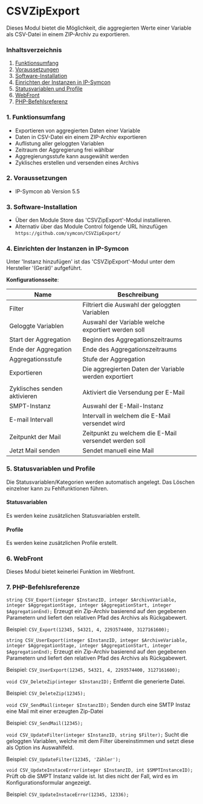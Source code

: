 # CSVZipExport
Dieses Modul bietet die Möglichkeit, die aggregierten Werte einer Variable als CSV-Datei in einem ZIP-Archiv zu exportieren. 

### Inhaltsverzeichnis

1. [Funktionsumfang](#1-funktionsumfang)
2. [Voraussetzungen](#2-voraussetzungen)
3. [Software-Installation](#3-software-installation)
4. [Einrichten der Instanzen in IP-Symcon](#4-einrichten-der-instanzen-in-ip-symcon)
5. [Statusvariablen und Profile](#5-statusvariablen-und-profile)
6. [WebFront](#6-webfront)
7. [PHP-Befehlsreferenz](#7-php-befehlsreferenz)

### 1. Funktionsumfang

* Exportieren von aggregierten Daten einer Variable
* Daten in CSV-Datei ein einem ZIP-Archiv exportieren
* Auflistung aller geloggten Variablen
* Zeitraum der Aggregierung frei wählbar
* Aggregierungsstufe kann ausgewählt werden
* Zyklisches erstellen und versenden eines Archivs

### 2. Voraussetzungen

- IP-Symcon ab Version 5.5

### 3. Software-Installation

* Über den Module Store das 'CSVZipExport'-Modul installieren.
* Alternativ über das Module Control folgende URL hinzufügen `https://github.com/symcon/CSVZipExport/`

### 4. Einrichten der Instanzen in IP-Symcon

 Unter 'Instanz hinzufügen' ist das 'CSVZipExport'-Modul unter dem Hersteller '(Gerät)' aufgeführt.

__Konfigurationsseite__:

Name                         | Beschreibung
---------------------------- | ------------------
Filter                       | Filtriert die Auswahl der geloggten Variablen
Geloggte Variablen           | Auswahl der Variable welche exportiert werden soll
Start der Aggregation        | Beginn des Aggregationszeitraums
Ende der Aggregation         | Ende des Aggregationszeitraums
Aggregationsstufe            | Stufe der Aggregation 
Exportieren                  | Die aggregierten Daten der Variable werden exportiert
                             |
Zyklisches senden aktivieren | Aktiviert die Versendung per E-Mail
SMPT-Instanz                 | Auswahl der E-Mail-Instanz
E-mail Intervall             | Intervall in welchem die E-Mail versendet wird
Zeitpunkt der Mail           | Zeitpunkt zu welchem die E-Mail versendet werden soll 
Jetzt Mail senden            | Sendet manuell eine Mail

### 5. Statusvariablen und Profile

Die Statusvariablen/Kategorien werden automatisch angelegt. Das Löschen einzelner kann zu Fehlfunktionen führen.

#### Statusvariablen

Es werden keine zusätzlichen Statusvariablen erstellt.

#### Profile
Es werden keine zusätzlichen Profile erstellt.

### 6. WebFront

Dieses Modul bietet keinerlei Funktion im Webfront.

### 7. PHP-Befehlsreferenze
`string CSV_Export(integer $InstanzID, integer $ArchiveVariable, integer $AggregationStage, integer $AggregationStart, integer $AggregationEnd);`
Erzeugt ein Zip-Archiv basierend auf den gegebenen Parametern und liefert den relativen Pfad des Archivs als Rückgabewert.

Beispiel:
`CSV_Export(12345, 54321, 4, 2293574400, 3127161600);`


`string CSV_UserExport(integer $InstanzID, integer $ArchiveVariable, integer $AggregationStage, integer $AggregationStart, integer $AggregationEnd);`
Erzeugt ein Zip-Archiv basierend auf den gegebenen Parametern und liefert den relativen Pfad des Archivs als Rückgabewert.

Beispiel:
`CSV_UserExport(12345, 54321, 4, 2293574400, 3127161600);`


`void CSV_DeleteZip(integer $InstanzID);`
Entfernt die generierte Datei.

Beispiel:
`CSV_DeleteZip(12345);`


`void CSV_SendMail(integer $InstanzID);`
Senden durch eine SMTP Instaz eine Mail mit einer erzeugten Zip-Datei

Beispiel:
`CSV_SendMail(12345);`


`void CSV_UpdateFilter(integer $InstanzID, string $Filter);`
Sucht die geloggten Variablen, welche mit dem Filter übereinstimmen und setzt diese als Option ins Auswahlfeld. 

Beispiel:
`CSV_UpdateFilter(12345, 'Zähler');`


`void CSV_UpdateInstaceError(integer $InstanzID, int $SMPTInstanceID);`
Prüft ob die SMPT Instanz valide ist. Ist dies nicht der Fall, wird es im Konfigurationsformular angezeigt. 

Beispiel:
`CSV_UpdateInstaceError(12345, 12336);`
